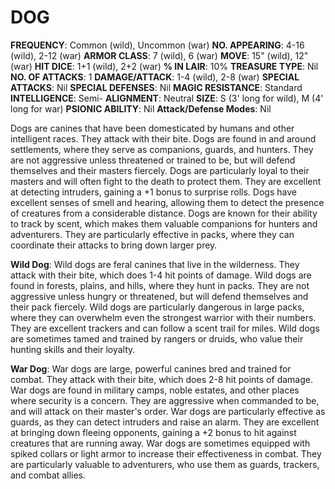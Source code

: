 # DOG

**FREQUENCY**: Common (wild), Uncommon (war)
**NO. APPEARING**: 4-16 (wild), 2-12 (war)
**ARMOR CLASS**: 7 (wild), 6 (war)
**MOVE**: 15" (wild), 12" (war)
**HIT DICE**: 1+1 (wild), 2+2 (war)
**% IN LAIR**: 10%
**TREASURE TYPE**: Nil
**NO. OF ATTACKS**: 1
**DAMAGE/ATTACK**: 1-4 (wild), 2-8 (war)
**SPECIAL ATTACKS**: Nil
**SPECIAL DEFENSES**: Nil
**MAGIC RESISTANCE**: Standard
**INTELLIGENCE**: Semi-
**ALIGNMENT**: Neutral
**SIZE**: S (3' long for wild), M (4' long for war)
**PSIONIC ABILITY**: Nil
**Attack/Defense Modes**: Nil

Dogs are canines that have been domesticated by humans and other intelligent races. They attack with their bite. Dogs are found in and around settlements, where they serve as companions, guards, and hunters. They are not aggressive unless threatened or trained to be, but will defend themselves and their masters fiercely. Dogs are particularly loyal to their masters and will often fight to the death to protect them. They are excellent at detecting intruders, gaining a +1 bonus to surprise rolls. Dogs have excellent senses of smell and hearing, allowing them to detect the presence of creatures from a considerable distance. Dogs are known for their ability to track by scent, which makes them valuable companions for hunters and adventurers. They are particularly effective in packs, where they can coordinate their attacks to bring down larger prey.

**Wild Dog**:
Wild dogs are feral canines that live in the wilderness. They attack with their bite, which does 1-4 hit points of damage. Wild dogs are found in forests, plains, and hills, where they hunt in packs. They are not aggressive unless hungry or threatened, but will defend themselves and their pack fiercely. Wild dogs are particularly dangerous in large packs, where they can overwhelm even the strongest warrior with their numbers. They are excellent trackers and can follow a scent trail for miles. Wild dogs are sometimes tamed and trained by rangers or druids, who value their hunting skills and their loyalty.

**War Dog**:
War dogs are large, powerful canines bred and trained for combat. They attack with their bite, which does 2-8 hit points of damage. War dogs are found in military camps, noble estates, and other places where security is a concern. They are aggressive when commanded to be, and will attack on their master's order. War dogs are particularly effective as guards, as they can detect intruders and raise an alarm. They are excellent at bringing down fleeing opponents, gaining a +2 bonus to hit against creatures that are running away. War dogs are sometimes equipped with spiked collars or light armor to increase their effectiveness in combat. They are particularly valuable to adventurers, who use them as guards, trackers, and combat allies.
